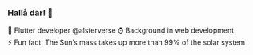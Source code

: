 ### Hallå där! 👋

🔭 Flutter developer @alsterverse
⌚ Background in web development  
⚡ Fun fact: The Sun’s mass takes up more than 99% of the solar system  

